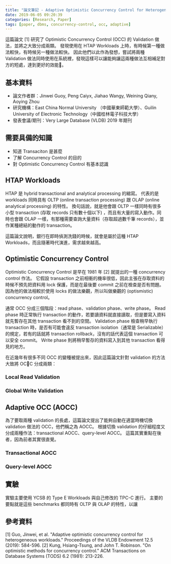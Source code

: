 ```yaml
---
title: "論文筆記 - Adaptive Optimistic Concurrency Control for Heterogeneous Workloads"
date: 2019-06-05 09:20:39
categories: [Research, Paper]
tags: [paper, dbms, concurrency-control, occ, adaptive]
---
```


這篇論文 [1] 研究了 Optimistic Concurrency Control (OCC) 的 Validation 做法，並將之大致分成兩類。 發現使用在 HTAP Workloads 上時，有時候第一種做法較快，有時候另一種做法較快。 因此他們以此作為發想，嘗試將兩種 Validation 做法同時使用在系統裡，發現這樣可以讓能夠讓這兩種做法互相補足對方的短處，達到更好的效能。

<!--more-->

## 基本資料

- 論文作者群：Jinwei Guoy, Peng Caiyx, Jiahao Wangy, Weining Qiany, Aoying Zhou
- 研究機構：East China Normal University （中國華東師範大學）、Guilin University of Electronic Technology（中國桂林電子科技大學）
- 發表會議/期刊：Very Large Database (VLDB) 2019 年期刊

## 需要具備的知識

- 知道 Transaciton 是甚麼
- 了解 Concurrency Control 的目的
- 對 Optimistic Concurrency Control 有基本認識

## HTAP Workloads

HTAP 是 hybrid transactional and analytical processing 的縮寫。 代表的是 workloads 同時具有 OLTP (online transaction processing) 跟 OLAP (online analytical processing) 的特性。 換句話說，就是他會跟 OLTP 一樣同時有很多小型 transaction (存取 records 只有數十個以下) ，而且有大量的寫入動作。同時也會跟 OLAP 一樣，有那種需要查詢大量資料（存取超過數千筆 records），並作某種總結的動作的 transaction。

這篇論文說明，銀行在即時偵測洗錢的時候，就會是屬於這種 HTAP Workloads，而且隨著時代演進，需求越來越高。

## Optimistic Concurrency Control

Optimistic Concurrency Control 是早在 1981 年 [2] 就提出的一種 concurrency control 作法。 它假設 transaction 之前相衝的機率很低，因此主張在存取資料的時候不預先把資料用 lock 保護，而是在最後要 commit 之前在檢查是否有問題。 因為他的做法相較於使用 locks 的做法樂觀，所以叫做樂觀的 (optismistic) concurrency control。

通常 OCC 分成三個階段：read phase、validation phase、write phase。 Read phase 時正常執行 transaction 的動作，若要讀資料就直接讀取，但是要寫入資料就先暫存在其他 transaction 看不到的空間。 Validation phase 檢查稍早執行 transaction 時，是否有可能會違反 transaction isolation（通常是 Serializable）的規定，若有的話就將 transaction rollback，沒有的話代表這個 transaction 可以安全 commit。 Ｗrite phase 則將稍早暫存的資料寫入到其他 transaction 看得見的地方。

在近幾年有很多不同 OCC 的變種被提出來，因此這篇論文針對 validation 的方法大致將 OCC 分成兩類：

### Local Read Validation

### Global Write Validation

## Adaptive OCC (AOCC)

為了要取兩種 validation 的長處，這篇論文提出了能夠自動在適當時機切換 validation 做法的 OCC，他們稱之為 AOCC。 根據切換 validation 的仔細程度又分成兩種作法：transactional AOCC、query-level AOCC。 這篇其實重點在後者，因為前者其實很直覺。

### Transactional AOCC


### Query-level AOCC


## 實驗

實驗主要使用 YCSB 的 Type E Workloads 與自己修改的 TPC-C 進行。 主要的要點就是這些 benchmarks 都同時有 OLTP 與 OLAP 的特性，以讓

## 參考資料

[1] Guo, Jinwei, et al. "Adaptive optimistic concurrency control for heterogeneous workloads." Proceedings of the VLDB Endowment 12.5 (2019): 584-596.
[2] Kung, Hsiang-Tsung, and John T. Robinson. "On optimistic methods for concurrency control." ACM Transactions on Database Systems (TODS) 6.2 (1981): 213-226.